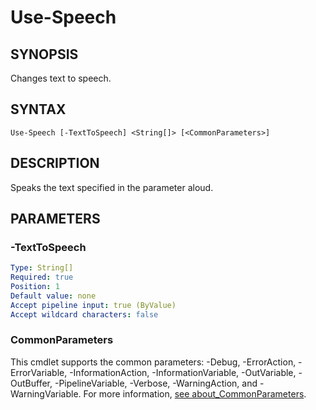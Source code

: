 # Use-Speech

## SYNOPSIS
Changes text to speech.

## SYNTAX
```
Use-Speech [-TextToSpeech] <String[]> [<CommonParameters>]
```

## DESCRIPTION
Speaks the text specified in the parameter aloud.
## PARAMETERS

### -TextToSpeech

```yaml
Type: String[]
Required: true
Position: 1
Default value: none
Accept pipeline input: true (ByValue)
Accept wildcard characters: false
```
### CommonParameters
This cmdlet supports the common parameters: -Debug, -ErrorAction, -ErrorVariable, -InformationAction, -InformationVariable, -OutVariable, -OutBuffer, -PipelineVariable, -Verbose, -WarningAction, and -WarningVariable. For more information, [see about_CommonParameters](https://docs.microsoft.com/pl-pl/powershell/module/microsoft.powershell.core/about/about_commonparameters).


